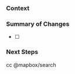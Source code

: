 ### Context
<!-- Background, if needed to explain the issue -->
<!-- with link to relevant ticket(s) or short description -->


### Summary of Changes
- [ ]


### Next Steps
<!-- if you're still working on it -->


cc @mapbox/search

